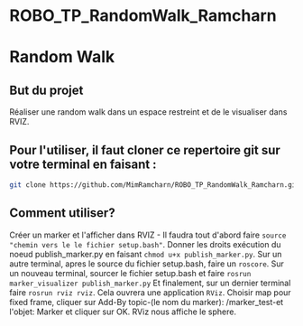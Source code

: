 # ROBO_TP_RandomWalk_Ramcharn

# Random Walk

## But du projet
Réaliser une random walk dans un espace restreint et de le visualiser dans RVIZ.

## Pour l'utiliser, il faut cloner ce repertoire git sur votre terminal en faisant : 
```sh
git clone https://github.com/MimRamcharn/ROBO_TP_RandomWalk_Ramcharn.git

```
## Comment utiliser?
Créer un marker et l'afficher dans RVIZ - 
Il faudra tout d'abord faire ```source "chemin vers le le fichier setup.bash"```. Donner les droits exécution du noeud publish_marker.py en faisant ```chmod u+x publish_marker.py```.
Sur un autre terminal, apres le source du fichier setup.bash, faire un ```roscore```.
Sur un nouveau terminal, sourcer le fichier setup.bash et faire ```rosrun marker_visualizer publish_marker.py```
Et finalement, sur un dernier terminal faire ```rosrun rviz rviz```. Cela ouvrera une application ```RViz```. Choisir map pour fixed frame, cliquer sur Add-By topic-(le nom du marker): /marker_test-et l'objet: Marker et cliquer sur OK.
RViz nous affiche le sphere.
